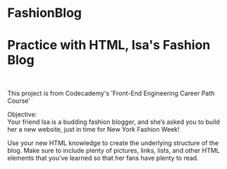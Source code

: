 # FashionBlog

<h1>Practice with HTML, Isa's Fashion Blog</h1>
<br>
<p>
This project is from Codecademy's 'Front-End Engineering Career Path Course'<br>
  
Objective: 
  <br>
Your friend Isa is a budding fashion blogger, and she’s asked you to build her a new website, just in time for New York Fashion Week!

Use your new HTML knowledge to create the underlying structure of the blog. Make sure to include plenty of pictures, links, lists, and other HTML elements that you’ve learned so that her fans have plenty to read.

</p>
